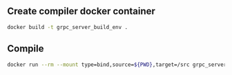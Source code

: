 
## Create compiler docker container
```bash
docker build -t grpc_server_build_env .
```

## Compile
```bash
docker run --rm --mount type=bind,source=${PWD},target=/src grpc_server_build_env bash -c "/src/compile.sh && /bin/bash"
```

